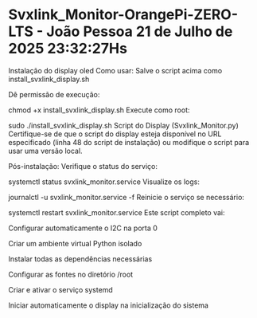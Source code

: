 # Svxlink_Monitor-OrangePi-ZERO-LTS - João Pessoa 21 de Julho de 2025 23:32:27Hs
Instalação do display oled
Como usar:
Salve o script acima como install_svxlink_display.sh

Dê permissão de execução:

chmod +x install_svxlink_display.sh
Execute como root:

sudo ./install_svxlink_display.sh
Script do Display (Svxlink_Monitor.py)
Certifique-se de que o script do display esteja disponível no URL especificado (linha 48 do script de instalação) ou modifique o script para usar uma versão local.

Pós-instalação:
Verifique o status do serviço:

systemctl status svxlink_monitor.service
Visualize os logs:

journalctl -u svxlink_monitor.service -f
Reinicie o serviço se necessário:

systemctl restart svxlink_monitor.service
Este script completo vai:

Configurar automaticamente o I2C na porta 0

Criar um ambiente virtual Python isolado

Instalar todas as dependências necessárias

Configurar as fontes no diretório /root

Criar e ativar o serviço systemd

Iniciar automaticamente o display na inicialização do sistema

